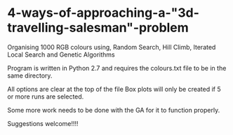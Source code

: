 # 4-ways-of-approaching-a-"3d-travelling-salesman"-problem
Organising 1000 RGB colours using, Random Search, Hill Climb, Iterated Local Search and Genetic Algorithms

Program is written in Python 2.7 and requires the colours.txt file to be in the same directory.

All options are clear at the top of the file
Box plots will only  be created if 5 or more runs are selected.


Some more work needs to be done with the GA for it to function properly.

Suggestions welcome!!!!
